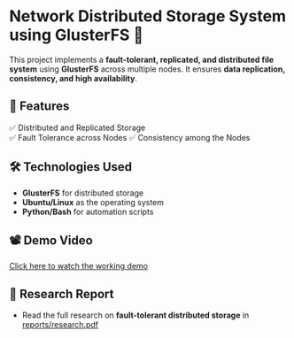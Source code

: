 # Network Distributed Storage System using GlusterFS 🚀

This project implements a **fault-tolerant, replicated, and distributed file system** using **GlusterFS** across multiple nodes. It ensures **data replication, consistency, and high availability**.

## 🔹 Features
✅ Distributed and Replicated Storage  
✅ Fault Tolerance across Nodes
✅ Consistency among the Nodes


## 🛠️ Technologies Used
- **GlusterFS** for distributed storage  
- **Ubuntu/Linux** as the operating system  
- **Python/Bash** for automation scripts  

## 📽️ Demo Video
[Click here to watch the working demo](https://youtu.be/your-video-link)

## 📄 Research Report
- Read the full research on **fault-tolerant distributed storage** in [reports/research.pdf](reports/research.pdf)
